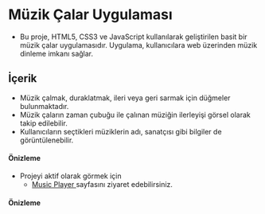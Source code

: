 # Müzik Çalar Uygulaması
- Bu proje, HTML5, CSS3 ve JavaScript kullanılarak geliştirilen basit bir müzik çalar uygulamasıdır. Uygulama, kullanıcılara web üzerinden müzik dinleme imkanı sağlar.
## İçerik
- Müzik çalmak, duraklatmak, ileri veya geri sarmak için düğmeler bulunmaktadır.
- Müzik çaların zaman çubuğu ile çalınan müziğin ilerleyişi görsel olarak takip edilebilir.
- Kullanıcıların seçtikleri müziklerin adı, sanatçısı gibi bilgiler de görüntülenebilir.

#### Önizleme 

- Projeyi aktif olarak görmek için 
    - [Music Player ](https://player1music.netlify.app/) sayfasını ziyaret edebilirsiniz.

#### Önizleme 
